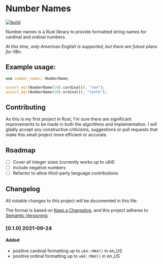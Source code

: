 # Number Names

[![build](https://github.com/calteran/number_names_rs/actions/workflows/build.yml/badge.svg?branch=main)](https://github.com/calteran/number_names_rs/actions/workflows/build.yml)

Number names is a Rust library to provide formatted string names for cardinal and ordinal numbers.

*At this time, only American English is supported, but there are future plans for i18n.*

## Example usage:

 ```rust
use number_names::NumberName;

assert_eq!(NumberName(10).cardinal(), "ten");
assert_eq!(NumberName(10).ordinal(), "tenth");
 ```

## Contributing

As this is my first project in Rust, I'm sure there are significant improvements to be made in both the algorithms
and implementation.  I will gladly accept any constructive criticisms, suggestions or pull requests that make
this small project more efficient or accurate.

## Roadmap

- [ ] Cover all integer sizes (currently works up to u64)
- [ ] Include negative numbers
- [ ] Refactor to allow third-party language contributions

## Changelog
All notable changes to this project will be documented in this file.

The format is based on [Keep a Changelog](https://keepachangelog.com/en/1.0.0/),
and this project adheres to [Semantic Versioning](https://semver.org/spec/v2.0.0.html).

### [0.1.0] 2021-09-24
#### Added
- positive cardinal formatting up to `u64::MAX()` in en_US
- positive ordinal formatting up to `u64::MAX()` in en_US
